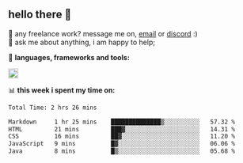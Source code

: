 ## hello there 👋

💼 any freelance work? message me on, [email](mailto:pierok420@gmail.com) or [discord](https://discord.com/users/577571414186393661/) :)\
💬 ask me about anything, i am happy to help;

🌸 **languages, frameworks and tools:**  

<img height="20" src="https://simpleskill.icons.workers.dev/svg/?i=react,node.js,docker,mongodb,postgresql,awslambda">

📊 **this week i spent my time on:**
<!--START_SECTION:waka-->

```txt
Total Time: 2 hrs 26 mins

Markdown     1 hr 25 mins    ██████████████▒░░░░░░░░░░   57.32 %
HTML         21 mins         ███▓░░░░░░░░░░░░░░░░░░░░░   14.31 %
CSS          16 mins         ██▓░░░░░░░░░░░░░░░░░░░░░░   11.20 %
JavaScript   9 mins          █▓░░░░░░░░░░░░░░░░░░░░░░░   06.06 %
Java         8 mins          █▒░░░░░░░░░░░░░░░░░░░░░░░   05.68 %
```

<!--END_SECTION:waka-->
